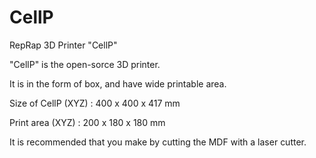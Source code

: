CellP
====

RepRap 3D Printer "CellP"

"CellP" is the open-sorce 3D printer.

It is in the form of box, and have wide printable area.

Size of CellP (XYZ) : 400 x 400 x 417 mm

Print area (XYZ) : 200 x 180 x 180 mm

It is recommended that you make by cutting the MDF with a laser cutter.